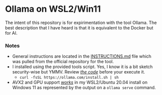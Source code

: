# Ollama on WSL2/Win11

The intent of this repository is for expirimentation with the tool Ollama. 
The best description that I have heard is that it is equivalent to the Docker but for AI.

### **Notes**
* General instructions are located in the [INSTRUCTIONS.md](./INSTRUCTIONS.md) file which was pulled from the official repository for the tool.
* I installed using the provided tools script. Yes, I know it is a bit sketch security-wise but YMMV. Review [*the code*](https://ollama.com/install.sh) before your execute it.
    * `curl -fsSL https://ollama.com/install.sh | sh`
* AVX2 and GPU support [*works*](./images/ollama-screen-capability.png) in my WSL2/Ubuntu 20.04 install on Windows 11 as represented by the output on a `ollama serve` command.
